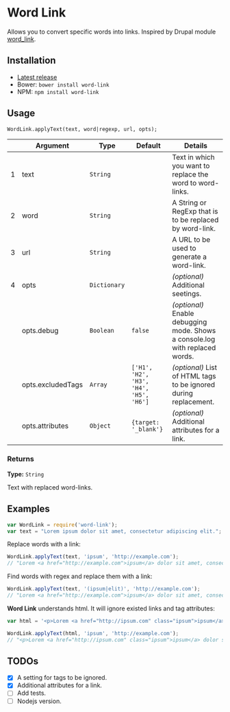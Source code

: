 # Word Link

Allows you to convert specific words into links. Inspired by Drupal module [word_link](https://www.drupal.org/project/word_link).

## Installation

- [Latest release](https://github.com/mrded/word-link/releases)
- Bower: `bower install word-link`
- NPM: `npm install word-link`

## Usage

`WordLink.applyText(text, word|regexp, url, opts);`

|   | Argument          | Type         | Default                                | Details                                                                      |
|---|-------------------|--------------|----------------------------------------|------------------------------------------------------------------------------|
| 1 | text              | `String`     |                                        | Text in which you want to replace the word to word-links.                    |
| 2 | word              | `String`     |                                        | A String or RegExp that is to be replaced by word-link.                      |
| 3 | url               | `String`     |                                        | A URL to be used to generate a word-link.                                    |
| 4 | opts              | `Dictionary` |                                        | *(optional)* Additional seetings.                                            |
|   | opts.debug        | `Boolean`    | `false`                                | *(optional)* Enable debugging mode. Shows a console.log with replaced words. |
|   | opts.excludedTags | `Array`      | `['H1', 'H2', 'H3', 'H4', 'H5', 'H6']` | *(optional)* List of HTML tags to be ignored during replacement.             |
|   | opts.attributes   | `Object`     | `{target: '_blank'}`                   | *(optional)* Additional attributes for a link.                               |

### Returns
**Type:** `String`

Text with replaced word-links.


## Examples

```javascript
var WordLink = require('word-link');
var text = "Lorem ipsum dolor sit amet, consectetur adipiscing elit.";
```

Replace words with a link:

```javascript
WordLink.applyText(text, 'ipsum', 'http://example.com');
// "Lorem <a href="http://example.com">ipsum</a> dolor sit amet, consectetur adipiscing elit."
```

Find words with regex and replace them with a link:

```javascript
WordLink.applyText(text, '(ipsum|elit)', 'http://example.com');
// "Lorem <a href="http://example.com">ipsum</a> dolor sit amet, consectetur adipiscing <a href="http://example.com">elit</a>."
```

**Word Link** understands html. It will ignore existed links and tag attributes:

```javascript
var html = '<p>Lorem <a href="http://ipsum.com" class="ipsum">ipsum</a> dolor sit amet, consectetur adipiscing elit.</p>';

WordLink.applyText(html, 'ipsum', 'http://example.com');
// "<p>Lorem <a href="http://ipsum.com" class="ipsum">ipsum</a> dolor sit amet, consectetur adipiscing elit.</p>"
```

## TODOs
- [X] A setting for tags to be ignored.
- [X] Additional attributes for a link.
- [ ] Add tests.
- [ ] Nodejs version.
